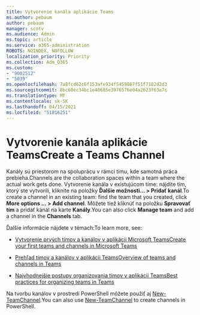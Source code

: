 ```yaml
---
title: Vytvorenie kanála aplikácie Teams
ms.author: pebaum
author: pebaum
manager: scotv
ms.audience: Admin
ms.topic: article
ms.service: o365-administration
ROBOTS: NOINDEX, NOFOLLOW
localization_priority: Priority
ms.collection: Adm_O365
ms.custom:
- "9002512"
- "5039"
ms.openlocfilehash: 7a8fcd62c6f153afe934f5459867f51f7182d2d3
ms.sourcegitcommit: 8bc60ec34bc1e40685e3976576e04a2623f63a7c
ms.translationtype: MT
ms.contentlocale: sk-SK
ms.lasthandoff: 04/15/2021
ms.locfileid: "51816251"
---
```

# <a name="create-a-teams-channel"></a><span data-ttu-id="22ba6-102">Vytvorenie kanála aplikácie Teams</span><span class="sxs-lookup"><span data-stu-id="22ba6-102">Create a Teams Channel</span></span>

<span data-ttu-id="22ba6-103">Kanály sú priestorom na spoluprácu v rámci tímu, kde samotná práca prebieha.</span><span class="sxs-lookup"><span data-stu-id="22ba6-103">Channels are the collaboration spaces within a team where the actual work gets done.</span></span> <span data-ttu-id="22ba6-104">Vytvorenie kanála v existujúcom tíme: nájdite tím, ktorý ste vytvorili, kliknite na položky **Ďalšie možnosti... > Pridať kanál**.</span><span class="sxs-lookup"><span data-stu-id="22ba6-104">To create a channel in an existing team: find the team that you created, click **More options ... > Add channel**.</span></span> <span data-ttu-id="22ba6-105">Môžete tiež kliknúť na položku **Spravovať tím** a pridať kanál na karte **Kanály**.</span><span class="sxs-lookup"><span data-stu-id="22ba6-105">You can also click **Manage team** and add a channel in the **Channels** tab.</span></span>

<span data-ttu-id="22ba6-106">Ďalšie informácie nájdete v témach:</span><span class="sxs-lookup"><span data-stu-id="22ba6-106">To learn more, see:</span></span>

- [<span data-ttu-id="22ba6-107">Vytvorenie prvých tímov a kanálov v aplikácii Microsoft Teams</span><span class="sxs-lookup"><span data-stu-id="22ba6-107">Create your first teams and channels in Microsoft Teams</span></span>](https://docs.microsoft.com/MicrosoftTeams/get-started-with-teams-create-your-first-teams-and-channels)

- [<span data-ttu-id="22ba6-108">Prehľad tímov a kanálov v aplikácii Teams</span><span class="sxs-lookup"><span data-stu-id="22ba6-108">Overview of teams and channels in Teams</span></span>](https://docs.microsoft.com/microsoftteams/teams-channels-overview)

- [<span data-ttu-id="22ba6-109">Najvhodnejšie postupy organizovania tímov v aplikácii Teams</span><span class="sxs-lookup"><span data-stu-id="22ba6-109">Best practices for organizing teams in Teams</span></span>](https://docs.microsoft.com/MicrosoftTeams/best-practices-organizing)

<span data-ttu-id="22ba6-110">Na tvorbu kanálov v prostredí PowerShell môžete použiť aj [New-TeamChannel](https://docs.microsoft.com/powershell/module/teams/new-teamchannel?view=teams-ps).</span><span class="sxs-lookup"><span data-stu-id="22ba6-110">You can also use [New-TeamChannel](https://docs.microsoft.com/powershell/module/teams/new-teamchannel?view=teams-ps) to create channels in PowerShell.</span></span> 
